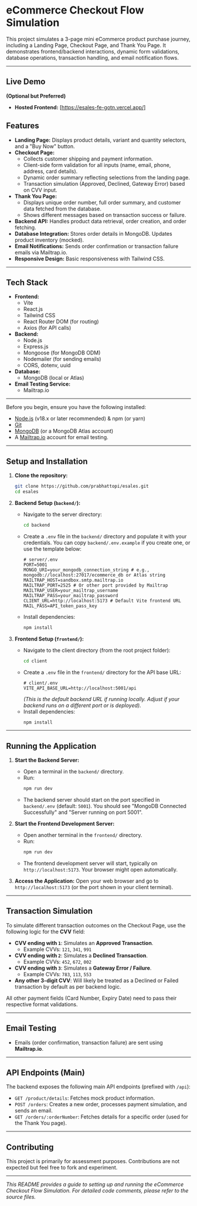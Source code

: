 # eCommerce Checkout Flow Simulation

This project simulates a 3-page mini eCommerce product purchase journey, including a Landing Page, Checkout Page, and Thank You Page. It demonstrates frontend/backend interactions, dynamic form validations, database operations, transaction handling, and email notification flows.

---

## Live Demo

**(Optional but Preferred)**
* **Hosted Frontend:** [https://esales-fe-gotn.vercel.app/]


## Features

* **Landing Page:** Displays product details, variant and quantity selectors, and a "Buy Now" button.
* **Checkout Page:**
    * Collects customer shipping and payment information.
    * Client-side form validation for all inputs (name, email, phone, address, card details).
    * Dynamic order summary reflecting selections from the landing page.
    * Transaction simulation (Approved, Declined, Gateway Error) based on CVV input.
* **Thank You Page:**
    * Displays unique order number, full order summary, and customer data fetched from the database.
    * Shows different messages based on transaction success or failure.
* **Backend API:** Handles product data retrieval, order creation, and order fetching.
* **Database Integration:** Stores order details in MongoDB. Updates product inventory (mocked).
* **Email Notifications:** Sends order confirmation or transaction failure emails via Mailtrap.io.
* **Responsive Design:** Basic responsiveness with Tailwind CSS.

---

## Tech Stack

* **Frontend:**
    * Vite
    * React.js
    * Tailwind CSS
    * React Router DOM (for routing)
    * Axios (for API calls)
* **Backend:**
    * Node.js
    * Express.js
    * Mongoose (for MongoDB ODM)
    * Nodemailer (for sending emails)
    * CORS, dotenv, uuid
* **Database:**
    * MongoDB (local or Atlas)
* **Email Testing Service:**
    * Mailtrap.io

---
Before you begin, ensure you have the following installed:
* [Node.js](https://nodejs.org/) (v18.x or later recommended) & npm (or yarn)
* [Git](https://git-scm.com/)
* [MongoDB](https://www.mongodb.com/try/download/community) (or a MongoDB Atlas account)
* A [Mailtrap.io](https://mailtrap.io/) account for email testing.

---

## Setup and Installation

1.  **Clone the repository:**
    ```bash
    git clone https://github.com/prabhattopi/esales.git
    cd esales
    ```

2.  **Backend Setup (`backend/`):**
    * Navigate to the server directory:
        ```bash
        cd backend
        ```
    * Create a `.env` file in the `backend/` directory and populate it with your credentials. You can copy `backend/.env.example` if you create one, or use the template below:
        ```env
        # server/.env
        PORT=5001
        MONGO_URI=your_mongodb_connection_string # e.g., mongodb://localhost:27017/ecommerce_db or Atlas string
        MAILTRAP_HOST=sandbox.smtp.mailtrap.io
        MAILTRAP_PORT=2525 # Or other port provided by Mailtrap
        MAILTRAP_USER=your_mailtrap_username
        MAILTRAP_PASS=your_mailtrap_password
        CLIENT_URL=http://localhost:5173 # Default Vite frontend URL
        MAIL_PASS=API_token_pass_key
        ```
    * Install dependencies:
        ```bash
        npm install
        ```

3.  **Frontend Setup (`frontend/`):**
    * Navigate to the client directory (from the root project folder):
        ```bash
        cd client
        ```
    * Create a `.env` file in the `frontend/` directory for the API base URL:
        ```env
        # client/.env
        VITE_API_BASE_URL=http://localhost:5001/api
        ```
        *(This is the default backend URL if running locally. Adjust if your backend runs on a different port or is deployed).*
    * Install dependencies:
        ```bash
        npm install
        ```

---

## Running the Application

1.  **Start the Backend Server:**
    * Open a terminal in the `backend/` directory.
    * Run:
        ```bash
        npm run dev
        ```
    * The backend server should start on the port specified in `backend/.env` (default: `5001`). You should see "MongoDB Connected Successfully" and "Server running on port 5001".

2.  **Start the Frontend Development Server:**
    * Open another terminal in the `frontend/` directory.
    * Run:
        ```bash
        npm run dev
        ```
    * The frontend development server will start, typically on `http://localhost:5173`. Your browser might open automatically.

3.  **Access the Application:**
    Open your web browser and go to `http://localhost:5173` (or the port shown in your client terminal).

---

## Transaction Simulation

To simulate different transaction outcomes on the Checkout Page, use the following logic for the **CVV** field:

* **CVV ending with `1`**: Simulates an **Approved Transaction**.
    * Example CVVs: `121`, `341`, `991`
* **CVV ending with `2`**: Simulates a **Declined Transaction**.
    * Example CVVs: `452`, `672`, `002`
* **CVV ending with `3`**: Simulates a **Gateway Error / Failure**.
    * Example CVVs: `783`, `113`, `553`
* **Any other 3-digit CVV**: Will likely be treated as a Declined or Failed transaction by default as per backend logic.

All other payment fields (Card Number, Expiry Date) need to pass their respective format validations.

---

## Email Testing

* Emails (order confirmation, transaction failure) are sent using **Mailtrap.io**.
---

## API Endpoints (Main)

The backend exposes the following main API endpoints (prefixed with `/api`):

* `GET /product/details`: Fetches mock product information.
* `POST /orders`: Creates a new order, processes payment simulation, and sends an email.
* `GET /orders/:orderNumber`: Fetches details for a specific order (used for the Thank You page).

---

## Contributing

This project is primarily for assessment purposes. Contributions are not expected but feel free to fork and experiment.

---

*This README provides a guide to setting up and running the eCommerce Checkout Flow Simulation. For detailed code comments, please refer to the source files.*
